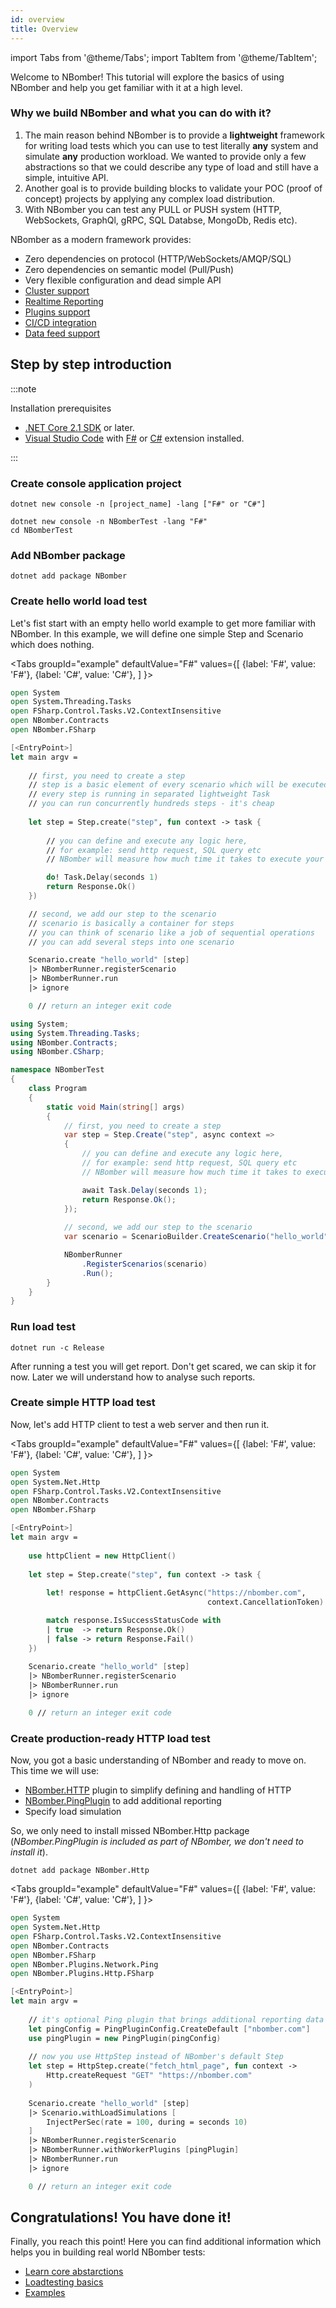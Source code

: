 ```yaml
---
id: overview
title: Overview
---
```


import Tabs from '@theme/Tabs';
import TabItem from '@theme/TabItem';

Welcome to NBomber! This tutorial will explore the basics of using NBomber and help you get familiar with it at a high level.

### Why we build NBomber and what you can do with it?

1. The main reason behind NBomber is to provide a **lightweight** framework for writing load tests which you can use to test literally **any** system and simulate **any** production workload. We wanted to provide only a few abstractions so that we could describe any type of load and still have a simple, intuitive API. 
2. Another goal is to provide building blocks to validate your POC (proof of concept) projects by applying any complex load distribution.  
3. With NBomber you can test any PULL or PUSH system (HTTP, WebSockets, GraphQl, gRPC, SQL Databse, MongoDb, Redis etc). 

NBomber as a modern framework provides:
- Zero dependencies on protocol (HTTP/WebSockets/AMQP/SQL) 
- Zero dependencies on semantic model (Pull/Push)
- Very flexible configuration and dead simple API
- [Cluster support](cluster-overview)
- [Realtime Reporting](reporting-sinks)
- [Plugins support](plugins-overview)
- [CI/CD integration](test-automation#cicd-integration)
- [Data feed support](core-abstractions#data-feed) 

## Step by step introduction

:::note

Installation prerequisites

- [.NET Core 2.1 SDK](https://dotnet.microsoft.com/download) or later.
- [Visual Studio Code](https://code.visualstudio.com/) with [F#](https://marketplace.visualstudio.com/items?itemName=Ionide.Ionide-fsharp) or [C#](https://marketplace.visualstudio.com/items?itemName=ms-dotnettools.csharp) extension installed.

:::


### Create console application project

```code
dotnet new console -n [project_name] -lang ["F#" or "C#"]
```
```code
dotnet new console -n NBomberTest -lang "F#"
cd NBomberTest
```

### Add NBomber package

```code
dotnet add package NBomber
```

### Create hello world load test

Let's fist start with an empty hello world example to get more familiar with NBomber. In this example, we will define one simple Step and Scenario which does nothing.

<Tabs
  groupId="example"
  defaultValue="F#"
  values={[
    {label: 'F#', value: 'F#'},
    {label: 'C#', value: 'C#'},
  ]
}>
<TabItem value="F#">

```fsharp title="Program.fs"
open System
open System.Threading.Tasks
open FSharp.Control.Tasks.V2.ContextInsensitive
open NBomber.Contracts
open NBomber.FSharp

[<EntryPoint>]
let main argv =
    
    // first, you need to create a step
    // step is a basic element of every scenario which will be executed and measured
    // every step is running in separated lightweight Task
    // you can run concurrently hundreds steps - it's cheap
    
    let step = Step.create("step", fun context -> task {
        
        // you can define and execute any logic here,
        // for example: send http request, SQL query etc
        // NBomber will measure how much time it takes to execute your step

        do! Task.Delay(seconds 1)
        return Response.Ok()
    })

    // second, we add our step to the scenario
    // scenario is basically a container for steps
    // you can think of scenario like a job of sequential operations
    // you can add several steps into one scenario

    Scenario.create "hello_world" [step]     
    |> NBomberRunner.registerScenario
    |> NBomberRunner.run
    |> ignore    

    0 // return an integer exit code
```
</TabItem>

<TabItem value="C#">

```csharp title="Program.cs"
using System;
using System.Threading.Tasks;
using NBomber.Contracts;
using NBomber.CSharp;

namespace NBomberTest
{
    class Program
    {
        static void Main(string[] args)
        {   
            // first, you need to create a step
            var step = Step.Create("step", async context =>
            {
                // you can define and execute any logic here,
                // for example: send http request, SQL query etc
                // NBomber will measure how much time it takes to execute your logic

                await Task.Delay(seconds 1);
                return Response.Ok();
            });
            
            // second, we add our step to the scenario
            var scenario = ScenarioBuilder.CreateScenario("hello_world", step);

            NBomberRunner
                .RegisterScenarios(scenario)
                .Run();
        }
    }
}
```
</TabItem>
</Tabs>


### Run load test

```code
dotnet run -c Release
```

After running a test you will get report. Don't get scared, we can skip it for now. Later we will understand how to analyse such reports.

### Create simple HTTP load test

Now, let's add HTTP client to test a web server and then run it. 

<Tabs
  groupId="example"
  defaultValue="F#"
  values={[
    {label: 'F#', value: 'F#'},
    {label: 'C#', value: 'C#'},
  ]
}>
<TabItem value="F#">

```fsharp title="Program.fs"
open System
open System.Net.Http
open FSharp.Control.Tasks.V2.ContextInsensitive
open NBomber.Contracts
open NBomber.FSharp

[<EntryPoint>]
let main argv =
    
    use httpClient = new HttpClient()
    
    let step = Step.create("step", fun context -> task {        
        
        let! response = httpClient.GetAsync("https://nbomber.com",
                                            context.CancellationToken)

        match response.IsSuccessStatusCode with
        | true  -> return Response.Ok()
        | false -> return Response.Fail()
    })
    
    Scenario.create "hello_world" [step] 
    |> NBomberRunner.registerScenario
    |> NBomberRunner.run
    |> ignore

    0 // return an integer exit code
```
</TabItem>

<TabItem value="C#">

</TabItem>
</Tabs>


### Create production-ready HTTP load test

Now, you got a basic understanding of NBomber and ready to move on. This time we will use:
- [NBomber.HTTP](plugins-http) plugin to simplify defining and handling of HTTP
- [NBomber.PingPlugin](plugins-ping) to add additional reporting 
- Specify load simulation

So, we only need to install missed NBomber.Http package (*NBomber.PingPlugin is included as part of NBomber, we don't need to install it*).

```code
dotnet add package NBomber.Http
```

<Tabs
  groupId="example"
  defaultValue="F#"
  values={[
    {label: 'F#', value: 'F#'},
    {label: 'C#', value: 'C#'},
  ]
}>
<TabItem value="F#">

```fsharp title="Program.fs"
open System
open System.Net.Http
open FSharp.Control.Tasks.V2.ContextInsensitive
open NBomber.Contracts
open NBomber.FSharp
open NBomber.Plugins.Network.Ping
open NBomber.Plugins.Http.FSharp

[<EntryPoint>]
let main argv =
    
    // it's optional Ping plugin that brings additional reporting data
    let pingConfig = PingPluginConfig.CreateDefault ["nbomber.com"]
    use pingPlugin = new PingPlugin(pingConfig)
    
    // now you use HttpStep instead of NBomber's default Step        
    let step = HttpStep.create("fetch_html_page", fun context ->
        Http.createRequest "GET" "https://nbomber.com"        
    )
    
    Scenario.create "hello_world" [step]     
    |> Scenario.withLoadSimulations [
        InjectPerSec(rate = 100, during = seconds 10)
    ]
    |> NBomberRunner.registerScenario
    |> NBomberRunner.withWorkerPlugins [pingPlugin]
    |> NBomberRunner.run
    |> ignore

    0 // return an integer exit code
```
</TabItem>

<TabItem value="C#">

</TabItem>
</Tabs>

## Congratulations! You have done it!

Finally, you reach this point! Here you can find additional information which helps you in building real world NBomber tests:

- [Learn core abstarctions](core-abstractions)
- [Loadtesting basics](loadtesting-basics)
- [Examples](https://github.com/PragmaticFlow/NBomber/tree/dev/examples)

<!-- - [View and analyze reports](./analyze-reports)
- [Add dynamic configuration](./configuration)
- [Add test assertions and CI/CD integration](./test_assertions)
- [Add realtime metrics](./realtime_metrics)
- [Add distributed cluster support](./cluster_overview) -->

<!-- Now, let's add HTTP client to test some web server.

5. View and analyze statistics results

> put link on html, txt reports, write explanation about RPS, min, max

6. Add test runner integration and test assertions

After several runs of this test, you will be able to define asserts based on statistics result. For this you need to wrap your NBomber load test into your favorite unit test framework([NUnit](https://nunit.org/), [XUnit](https://xunit.net/), [Expecto](https://github.com/haf/expecto)). [Read more](./test_assertions)

You can think of NBomber as a process that runs load tests and returns the result and then it's your decision what to do with this result(ignore, analyze, throw an exception).

7. Integrate load test into your CI/CD pipeline

Now you can easily integrate NBomber load tests into your CI/CD pipeline (Jenkins, TeamCity, Bamboo) since NBomber test can be executed by any popular unit test framework.

8. Add realtime metrics

NBomber provides a way to sink your test results in any data storage. It helps you track performance trends in a realtime and make comparison with previous results(historicals). [Read mode]() -->